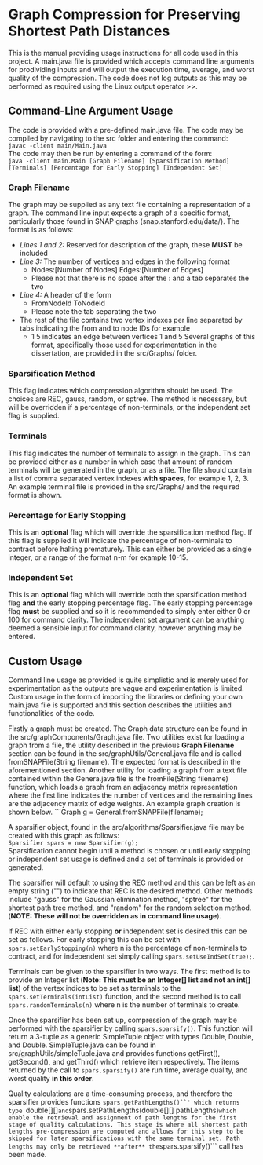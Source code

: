 # Graph Compression for Preserving Shortest Path Distances
This is the manual providing usage instructions for all code used in this project. A main.java file is provided which accepts command line arguments for prodividing inputs and will output the execution time, average, and worst quality of the compression. The code does not log outputs as this may be performed as required using the Linux output operator >>.

## Command-Line Argument Usage
The code is provided with a pre-defined main.java file. The code may be compiled by navigating to the src folder and entering the command:  
    ```javac -client main/Main.java```  
The code may then be run by entering a command of the form:  
    ```java -client main.Main [Graph Filename] [Sparsification Method] [Terminals] [Percentage for Early Stopping] [Independent Set]```  
    
### Graph Filename
The graph may be supplied as any text file containing a representation of a graph. The command line input expects a graph of a specific format, particularly those found in SNAP graphs (snap.stanford.edu/data/). The format is as follows:  
*  *Lines 1 and 2:* Reserved for description of the graph, these **MUST** be included
*  *Line 3:* The number of vertices and edges in the following format
    *  Nodes:[Number of Nodes]  Edges:[Number of Edges]
    *  Please not that there is no space after the : and a tab separates the two
*  *Line 4:* A header of the form
    *  FromNodeId   ToNodeId
    *  Please note the tab separating the two
*  The rest of the file contains two vertex indexes per line separated by tabs indicating the from and to node IDs for example
    *  1 5 indicates an edge between vertices 1 and 5
Several graphs of this format, specifically those used for experimentation in the dissertation, are provided in the src/Graphs/ folder.

### Sparsification Method
This flag indicates which compression algorithm should be used. The choices are REC, gauss, random, or sptree. The method is necessary, but will be overridden if a percentage of non-terminals, or the independent set flag is supplied.

### Terminals
This flag indicates the number of terminals to assign in the graph. This can be provided either as a number in which case that amount of random terminals will be generated in the graph, or as a file. The file should contain a list of comma separated vertex indexes **with spaces**, for example 1, 2, 3. An example terminal file is provided in the src/Graphs/ and the required format is shown.

### Percentage for Early Stopping
This is an **optional** flag which will override the sparsification method flag. If this flag is supplied it will indicate the percentage of non-terminals to contract before halting prematurely. This can either be provided as a single integer, or a range of the format n-m for example 10-15.

### Independent Set
This is an **optional** flag which will override both the sparsification method flag **and** the early stopping percentage flag. The early stopping percentage flag **must** be supplied and so it is recommended to simply enter either 0 or 100 for command clarity. The independent set argument can be anything deemed a sensible input for command clarity, however anything may be entered.

## Custom Usage
Command line usage as provided is quite simplistic and is merely used for experimentation as the outputs are vague and experimentation is limited. Custom usage in the form of importing the libraries or defining your own main.java file is supported and this section describes the utilities and functionalities of the code.  
  
Firstly a graph must be created. The Graph data structure can be found in the src/graphComponents/Graph.java file. Two utilities exist for loading a graph from a file, the utility described in the previous **Graph Filename** section can be found in the src/graphUtils/General.java file and is called fromSNAPFile(String filename). The expected format is described in the aforementioned section. Another utility for loading a graph from a text file contained within the Genera.java file is the fromFile(String filename) function, which loads a graph from an adjacency matrix representation where the first line indicates the number of vertices and the remaining lines are the adjacency matrix of edge weights. An example graph creation is shown below.
    ```Graph g = General.fromSNAPFile(filename);  
  
A sparsifier object, found in the src/algorithms/Sparsifier.java file may be created with this graph as follows:  
    ```Sparsifier spars = new Sparsifier(g);```  
Sparsification cannot begin until a method is chosen or until early stopping or independent set usage is defined and a set of terminals is provided or generated.  
  
The sparsifier will default to using the REC method and this can be left as an empty string ("") to indicate that REC is the desired method. Other methods include "gauss" for the Gaussian elimination method, "sptree" for the shortest path tree method, and "random" for the random selection method. (**NOTE: These will not be overridden as in command line usage**).  
  
If REC with either early stopping **or** independent set is desired this can be set as follows. For early stopping this can be set with ```spars.setEarlyStopping(n)``` where n is the percentage of non-terminals to contract, and for independent set simply calling ```spars.setUseIndSet(true);```.  
  
Terminals can be given to the sparsifier in two ways. The first method is to provide an Integer list (**Note: This must be an Integer[] list and not an int[] list**) of the vertex indices to be set as terminals to the ```spars.setTerminals(intList)``` function, and the second method is to call ```spars.randomTerminals(n)``` where n is the number of terminals to create.  
  
Once the sparsifier has been set up, compression of the graph may be performed with the sparsifier by calling ```spars.sparsify()```. This function will return a 3-tuple as a generic SimpleTuple object with types Double, Double, and Double. SimpleTuple.java can be found in src/graphUtils/simpleTuple.java and provides functions getFirst(), getSecond(), and getThird() which retrieve item respectively. The items returned by the call to ```spars.sparsify()``` are run time, average quality, and worst quality **in this order**.  
  
Quality calculations are a time-consuming process, and therefore the sparsifier provides functions ```spars.getPathLengths()``' which returns type ```double[][]``` and ```spars.setPathLengths(double[][] pathLengths)``` which enable the retrieval and assignment of path lengths for the first stage of quality calculations. This stage is where all shortest path lengths pre-compression are computed and allows for this step to be skipped for later sparsifications with the same terminal set. Path lengths may only be retrieved **after** the ```spars.sparsify()``` call has been made.
